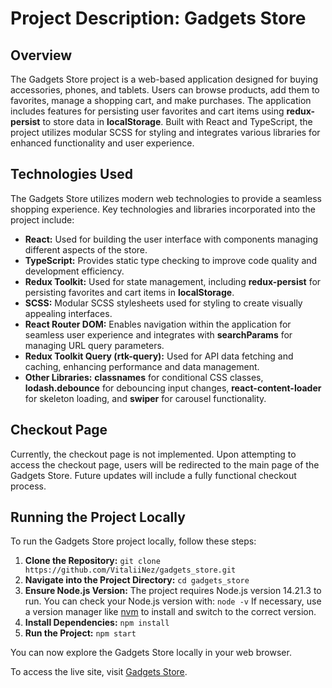 # Project Description: Gadgets Store

## Overview

The Gadgets Store project is a web-based application designed for buying accessories, phones, and tablets. Users can browse products, add them to favorites, manage a shopping cart, and make purchases. The application includes features for persisting user favorites and cart items using **redux-persist** to store data in **localStorage**. Built with React and TypeScript, the project utilizes modular SCSS for styling and integrates various libraries for enhanced functionality and user experience.

## Technologies Used

The Gadgets Store utilizes modern web technologies to provide a seamless shopping experience. Key technologies and libraries incorporated into the project include:

- **React:** Used for building the user interface with components managing different aspects of the store.
- **TypeScript:** Provides static type checking to improve code quality and development efficiency.
- **Redux Toolkit:** Used for state management, including **redux-persist** for persisting favorites and cart items in **localStorage**.
- **SCSS:** Modular SCSS stylesheets used for styling to create visually appealing interfaces.
- **React Router DOM:** Enables navigation within the application for seamless user experience and integrates with **searchParams** for managing URL query parameters.
- **Redux Toolkit Query (rtk-query):** Used for API data fetching and caching, enhancing performance and data management.
- **Other Libraries:** **classnames** for conditional CSS classes, **lodash.debounce** for debouncing input changes, **react-content-loader** for skeleton loading, and **swiper** for carousel functionality.

## Checkout Page

Currently, the checkout page is not implemented. Upon attempting to access the checkout page, users will be redirected to the main page of the Gadgets Store. Future updates will include a fully functional checkout process.

## Running the Project Locally

To run the Gadgets Store project locally, follow these steps:

1. **Clone the Repository:**
   `git clone https://github.com/VitaliiNez/gadgets_store.git`
2. **Navigate into the Project Directory:**
   `cd gadgets_store`
3. **Ensure Node.js Version:**
   The project requires Node.js version 14.21.3 to run. You can check your Node.js version with:
   `node -v`
   If necessary, use a version manager like [nvm](https://github.com/nvm-sh/nvm/) to install and switch to the correct version.
4. **Install Dependencies:**
   `npm install`
5. **Run the Project:**
   `npm start`

You can now explore the Gadgets Store locally in your web browser.

To access the live site, visit [Gadgets Store](https://VitaliiNez.github.io/gadgets_store/).
